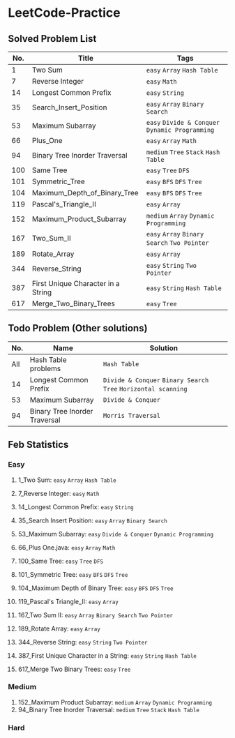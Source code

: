 # LeetCode-Practice

## Solved Problem List
|  No. | Title | Tags |
| -------- | -------- | -------- |
| 1 | Two Sum | `easy` `Array` `Hash Table` |
| 7 | Reverse Integer | `easy` `Math` |
| 14 | Longest Common Prefix | `easy` `String`|
| 35     | Search_Insert_Position     | `easy` `Array` `Binary Search` |
| 53 | Maximum Subarray | `easy` `Divide & Conquer` `Dynamic Programming` |
| 66 | Plus_One | `easy` `Array` `Math` |
| 94 | Binary Tree Inorder Traversal | `medium` `Tree` `Stack` `Hash Table` |
| 100 | Same Tree | `easy` `Tree` `DFS` |
| 101 | Symmetric_Tree | `easy` `BFS` `DFS` `Tree` |
| 104 | Maximum_Depth_of_Binary_Tree | `easy` `BFS` `DFS` `Tree` |
| 119 | Pascal's_Triangle_II | `easy` `Array` |
| 152 | Maximum_Product_Subarray | `medium` `Array` `Dynamic Programming` |
| 167 | Two_Sum_II | `easy` `Array` `Binary Search` `Two Pointer` |
| 189 | Rotate_Array | `easy` `Array` | 
| 344 | Reverse_String | `easy` `String` `Two Pointer` |
| 387 | First Unique Character in a String | `easy` `String` `Hash Table` |
| 617 | Merge_Two_Binary_Trees | `easy` `Tree` |

## Todo Problem (Other solutions)
|  No. | Name | Solution |
| -------- | -------- | -------- |
| All | Hash Table problems | `Hash Table` |
| 14 | Longest Common Prefix | `Divide & Conquer` `Binary Search Tree` `Horizontal scanning`|
| 53 | Maximum Subarray | `Divide & Conquer`|
| 94 | Binary Tree Inorder Traversal | `Morris Traversal` |

## Feb Statistics
### Easy
1. 1_Two Sum: `easy` `Array` `Hash Table`

2. 7_Reverse Integer: `easy` `Math`
3. 14_Longest Common Prefix: `easy` `String`
4. 35_Search Insert Position: `easy` `Array` `Binary Search`
5. 53_Maximum Subarray: `easy` `Divide & Conquer` `Dynamic Programming`
6. 66_Plus One.java: `easy` `Array` `Math`
7. 100_Same Tree: `easy` `Tree` `DFS`
8. 101_Symmetric Tree: `easy` `BFS` `DFS` `Tree`
9. 104_Maximum Depth of Binary Tree: `easy` `BFS` `DFS` `Tree`
10. 119_Pascal's Triangle_II: `easy` `Array` 
11. 167_Two Sum II: `easy` `Array` `Binary Search` `Two Pointer` 
12. 189_Rotate Array: `easy` `Array` 
13. 344_Reverse String: `easy` `String` `Two Pointer` 
14. 387_First Unique Character in a String: `easy` `String` `Hash Table`
15. 617_Merge Two Binary Trees: `easy` `Tree`

### Medium
1. 152_Maximum Product Subarray: `medium` `Array` `Dynamic Programming` 
2. 94_Binary Tree Inorder Traversal: `medium` `Tree` `Stack` `Hash Table`


### Hard
